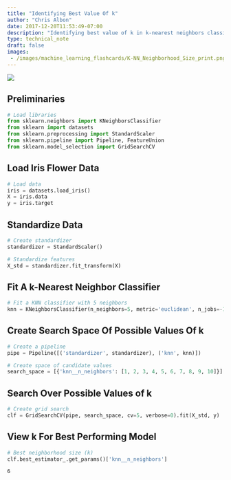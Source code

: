 ```yaml
---
title: "Identifying Best Value Of k"
author: "Chris Albon"
date: 2017-12-20T11:53:49-07:00
description: "Identifying best value of k in k-nearest neighbors classifier in scikit-learn."
type: technical_note
draft: false
images:
 - /images/machine_learning_flashcards/K-NN_Neighborhood_Size_print.png
---
```

<a alt="Identifying The Best Neighborhood Size" href="https://machinelearningflashcards.com">
    <img src="/images/machine_learning_flashcards/K-NN_Neighborhood_Size_print.png" class="flashcard center-block">
</a>

## Preliminaries


```python
# Load libraries
from sklearn.neighbors import KNeighborsClassifier
from sklearn import datasets
from sklearn.preprocessing import StandardScaler
from sklearn.pipeline import Pipeline, FeatureUnion
from sklearn.model_selection import GridSearchCV
```

## Load Iris Flower Data


```python
# Load data
iris = datasets.load_iris()
X = iris.data
y = iris.target
```

## Standardize Data


```python
# Create standardizer
standardizer = StandardScaler()

# Standardize features
X_std = standardizer.fit_transform(X)
```

## Fit A k-Nearest Neighbor Classifier


```python
# Fit a KNN classifier with 5 neighbors
knn = KNeighborsClassifier(n_neighbors=5, metric='euclidean', n_jobs=-1).fit(X_std, y)
```

## Create Search Space Of Possible Values Of k


```python
# Create a pipeline
pipe = Pipeline([('standardizer', standardizer), ('knn', knn)])

# Create space of candidate values
search_space = [{'knn__n_neighbors': [1, 2, 3, 4, 5, 6, 7, 8, 9, 10]}]
```

## Search Over Possible Values of k


```python
# Create grid search 
clf = GridSearchCV(pipe, search_space, cv=5, verbose=0).fit(X_std, y)
```

## View k For Best Performing Model


```python
# Best neighborhood size (k)
clf.best_estimator_.get_params()['knn__n_neighbors']
```




    6


